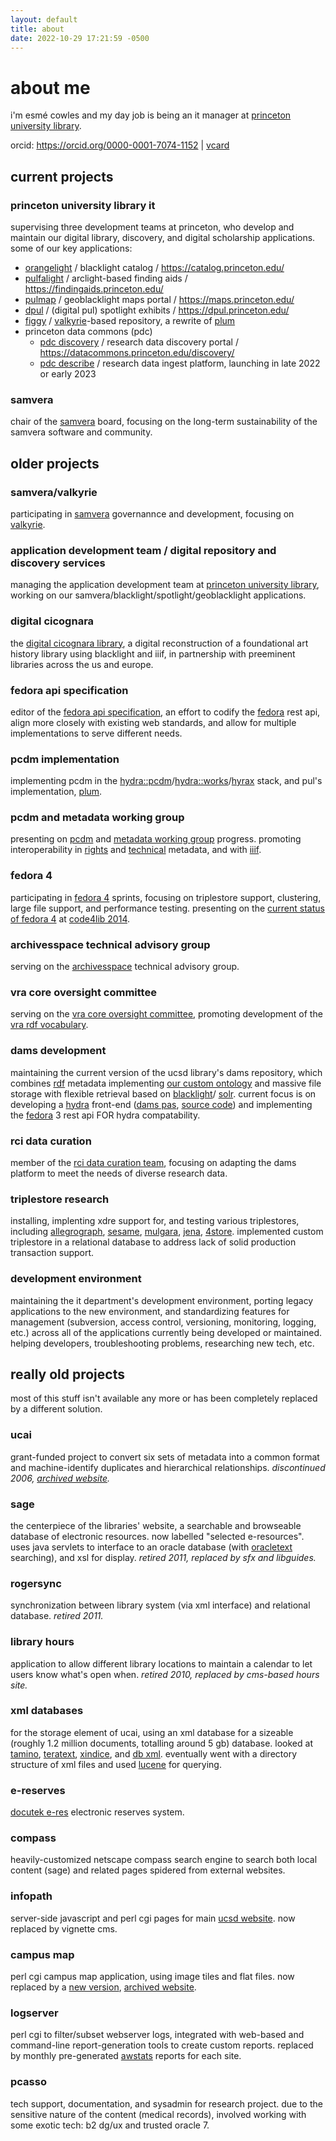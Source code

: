 ```yaml
---
layout: default
title: about
date: 2022-10-29 17:21:59 -0500
---
```


# about me

i'm esmé cowles and my day job is being an it manager at [princeton university
library](https://library.princeton.edu/).

orcid: <https://orcid.org/0000-0001-7074-1152> \| [vcard](esme.vcf)


## current projects

### princeton university library it

supervising three development teams at princeton, who develop and maintain our
digital library, discovery, and digital scholarship applications. some of our key
applications:
* [orangelight](https://github.com/pulibrary/orangelight/) / blacklight catalog / <https://catalog.princeton.edu/>
* [pulfalight](https://github.com/pulibrary/pulfalight/) / arclight-based finding aids / <https://findingaids.princeton.edu/>
* [pulmap](https://github.com/pulibrary/pulmap/) / geoblacklight maps portal / <https://maps.princeton.edu/>
* [dpul](https://github.com/pulibrary/dpul/) / (digital pul) spotlight exhibits / <https://dpul.princeton.edu/>
* [figgy](https://github.com/pulibrary/figgy/) / [valkyrie](https://github.com/samvera/valkyrie/)-based repository, a rewrite of [plum](https://github.com/pulibrary/plum)
* princeton data commons (pdc)
   * [pdc discovery](https://github.com/pulibrary/pdc_discovery/) / research data discovery portal / <https://datacommons.princeton.edu/discovery/>
   * [pdc describe](https://github.com/pulibrary/pdc_describe/) / research data ingest platform, launching in late 2022 or early 2023

### samvera
chair of the [samvera](https://samvera.atlassian.net/wiki/spaces/samvera/overview) board, focusing on the long-term sustainability of the samvera software and community.


## older projects

### samvera/valkyrie
participating in <a href="https://samvera.atlassian.net/wiki/spaces/samvera/overview">samvera</a> governannce and development, focusing on <a href="https://github.com/samvera/valkyrie">valkyrie</a>.

### application development team / digital repository and discovery services
managing the application development team at <a href="http://library.princeton.edu/">princeton university library</a>, working on our samvera/blacklight/spotlight/geoblacklight applications.

### digital cicognara
the <a href="http://cicognara.org/">digital cicognara library</a>, a digital reconstruction of a foundational art history library using blacklight and iiif, in partnership with preeminent libraries across the us and europe.

### fedora api specification
editor of the <a href="https://fedora.info/spec/">fedora api specification</a>, an effort to codify the <a href="http://fedorarepository.org/">fedora</a> rest api, align more closely with existing web standards, and allow for multiple implementations to serve different needs.

### pcdm implementation
implementing pcdm in the <a href="https://github.com/samvera/hydra-pcdm/">hydra::pcdm</a>/<a href="https://github.com/samvera/hydra-works/">hydra::works</a>/<a href="https://github.com/samvera/hyrax/">hyrax</a> stack, and pul's implementation, <a href="https://github.com/pulibrary/plum">plum</a>.

### pcdm and metadata working group
presenting on <a href="https://github.com/duraspace/pcdm/wiki">pcdm</a> and <a href="https://wiki.duraspace.org/display/hydra/Hydra+Metadata+Working+Group">metadata working group</a> progress.  promoting interoperability in <a href="https://wiki.duraspace.org/display/samvera/Rights+Metadata+Recommendation">rights</a> and <a href="https://wiki.duraspace.org/display/hydra/Technical+Metadata+Application+Profile">technical</a> metadata, and with <a href="http://iiif.io">iiif</a>.

### fedora 4
participating in <a href="https://wiki.duraspace.org/display/FF/Fedora+Repository+Home">fedora 4</a> sprints, focusing on triplestore support, clustering, large file support, and performance testing.  presenting on the <a href="http://www.slideshare.net/escowles/fedora-4-the-incredible-shrinking-repository-code4lib-2014-32759717">current status of fedora 4</a> at <a href="http://code4lib.org/conference/2014/">code4lib 2014</a>.

### archivesspace technical advisory group
serving on the <a href="http://archivesspace.org">archivesspace</a> technical advisory group.

### vra core oversight committee
serving on the <a href="http://vraweb.org/about/committees/vra-core-oversight/">vra core oversight committee</a>, promoting development of the <a href="https://github.com/mixterj/VRA-RDF-Project">vra rdf vocabulary</a>.

### dams development
maintaining the current version of the ucsd library's dams repository, which combines <a href="http://www.w3.org/RDF">rdf</a> metadata implementing <a href="https://github.com/ucsdlib/dams/tree/master/ontology">our custom ontology</a> and massive file storage with flexible retrieval based on <a href="http://projectblacklight.org">blacklight</a>/ <a href="http://lucene.apache.org/solr/">solr</a>.  current focus is on developing a <a href="http://projecthydra.org/">hydra</a> front-end (<a href="http://library.ucsd.edu/dc/">dams pas</a>, <a href="http://github.com/ucsdlib/damspas">source code</a>) and implementing the <a href="http://fedora-commons.org/">fedora</a> 3 rest api FOR hydra compatability.

### rci data curation
member of the <a href="http://rci.ucsd.edu/services/data-curation.html">rci data curation team</a>, focusing on adapting the dams platform to meet the needs of diverse research data.

### triplestore research
installing, implenting xdre support for, and testing various triplestores, including <a href="http://agraph.franz.com/allegrograph/">allegrograph</a>, <a href="http://www.openrdf.org/">sesame</a>, <a href="http://www.mulgara.org/">mulgara</a>, <a href="http://jena.sourceforge.net/">jena</a>, <a href="http://4store.org/">4store</a>.  implemented custom triplestore in a relational database to address lack of solid production transaction support.

### development environment
maintaining the it department's development environment, porting legacy applications to the new environment, and standardizing features for management (subversion, access control, versioning, monitoring, logging, etc.) across all of the applications currently being developed or maintained.  helping developers, troubleshooting problems, researching new tech, etc.


## really old projects
most of this stuff isn't available any more or has been completely replaced by a different solution.

### ucai
grant-funded project to convert six sets of metadata into a common format and machine-identify duplicates and hierarchical relationships.  <em>discontinued 2006, <a href="http://web.archive.org/web/20110109053622/http://gort.ucsd.edu/ucai/">archived website</a>.</em>

### sage
the centerpiece of the libraries' website, a searchable and browseable database of electronic resources.  now labelled "selected e-resources".  uses java servlets to interface to an oracle database (with <a href="http://www.oracle.com/technology/products/text/index.html">oracletext</a> searching), and xsl for display.  <em>retired 2011, replaced by sfx and libguides.</em>

### rogersync
synchronization between library system (via xml interface) and relational database. <em>retired 2011.</em>

### library hours
application to allow different library locations to maintain a calendar to let users know what's open when. <em>retired 2010, replaced by cms-based hours site.</em>

### xml databases
for the storage element of ucai, using an xml database for a sizeable (roughly 1.2 million documents, totalling around 5 gb) database.  looked at <a href="http://www.softwareag.com/tamino/">tamino</a>, <a href="http://www.teratext.com/">teratext</a>, <a href="http://xml.apache.org/xindice/">xindice</a>, and <a href="http://www.oracle.com/database/berkeley-db/index.html">db xml</a>.  eventually went with a directory structure of xml files and used <a href="http://lucene.apache.org/">lucene</a> for querying.

### e-reserves
<a href="http://www.docutek.com/products/eres/index.html">docutek e-res</a> electronic reserves system.

### compass
heavily-customized netscape compass search engine to search both local content (sage) and related pages spidered from external websites.

### infopath
server-side javascript and perl cgi pages for main [ucsd website](https://www.ucsd.edu/).  now replaced by vignette cms.

### campus map
perl cgi campus map application, using image tiles and flat files.  now replaced by a <a href="http://maps.ucsd.edu/">new version</a>, <a href="http://web.archive.org/web/20020210143040/http://www.ucsd.edu/map/">archived website</a>.

### logserver
perl cgi to filter/subset webserver logs, integrated with web-based and command-line report-generation tools to create custom reports.  replaced by monthly pre-generated <a href="http://awstats.sourceforge.net">awstats</a> reports for each site.

### pcasso
tech support, documentation, and sysadmin for research project.  due to the sensitive nature of the content (medical records), involved working with some exotic tech: b2 dg/ux and trusted oracle 7.
